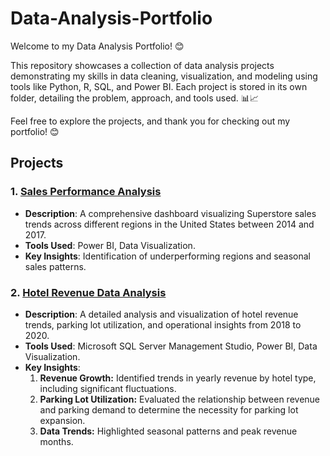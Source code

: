 # Data-Analysis-Portfolio

Welcome to my Data Analysis Portfolio! 😊

This repository showcases a collection of data analysis projects demonstrating my skills in data cleaning, visualization, and modeling using tools like Python, R, SQL, and Power BI. Each project is stored in its own folder, detailing the problem, approach, and tools used. 📊📈

Feel free to explore the projects, and thank you for checking out my portfolio! 😊

## Projects

### 1. [Sales Performance Analysis](Sales_Performance_Dashboard/)
   - **Description**: A comprehensive dashboard visualizing Superstore sales trends across different regions in the United States between 2014 and 2017.
   - **Tools Used**: Power BI, Data Visualization.
   - **Key Insights**: Identification of underperforming regions and seasonal sales patterns.

### 2. [Hotel Revenue Data Analysis](Hotel_Revenue_Dashboard/)
   - **Description**: A detailed analysis and visualization of hotel revenue trends, parking lot utilization, and operational insights from 2018 to 2020.
   - **Tools Used**: Microsoft SQL Server Management Studio, Power BI, Data Visualization.
   - **Key Insights**:
     1. **Revenue Growth:** Identified trends in yearly revenue by hotel type, including  significant fluctuations.
     2. **Parking Lot Utilization:** Evaluated the relationship between revenue and parking demand to determine the necessity for parking lot expansion.
     3. **Data Trends:** Highlighted seasonal patterns and peak revenue months.
